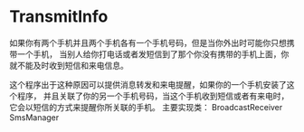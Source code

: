 TransmitInfo
============

如果你有两个手机并且两个手机各有一个手机号码，但是当你外出时可能你只想携带一个手机，
当别人给你打电话或者发短信到了那个你没有携带的手机上面，你就不能及时收到短信和来电信息。

这个程序出于这种原因可以提供消息转发和来电提醒，如果你的一个手机安装了这个程序，
并且关联了你的另一个手机号码，当这个手机收到短信或者有来电时，它会以短信的方式来提醒你所关联的手机。
主要实现类：
BroadcastReceiver
SmsManager


